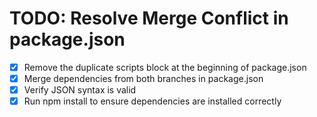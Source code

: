 # TODO: Resolve Merge Conflict in package.json

- [x] Remove the duplicate scripts block at the beginning of package.json
- [x] Merge dependencies from both branches in package.json
- [x] Verify JSON syntax is valid
- [x] Run npm install to ensure dependencies are installed correctly
